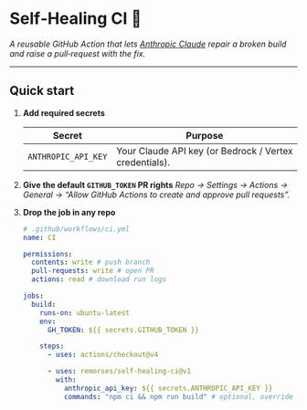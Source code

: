 # Self‑Healing CI 🏥

_A reusable GitHub Action that lets [Anthropic Claude](https://www.anthropic.com/) repair a broken build and raise a pull‑request with the fix._

---

## Quick start

1. **Add required secrets**

   | Secret              | Purpose                                                |
   | ------------------- | ------------------------------------------------------ |
   | `ANTHROPIC_API_KEY` | Your Claude API key (or Bedrock / Vertex credentials). |

2. **Give the default `GITHUB_TOKEN` PR rights**
   _Repo → Settings → Actions → General → “Allow GitHub Actions to create and approve pull requests”._

3. **Drop the job in any repo**

   ```yaml
   # .github/workflows/ci.yml
   name: CI

   permissions:
     contents: write # push branch
     pull-requests: write # open PR
     actions: read # download run logs

   jobs:
     build:
       runs-on: ubuntu-latest
       env:
         GH_TOKEN: ${{ secrets.GITHUB_TOKEN }}

       steps:
         - uses: actions/checkout@v4

         - uses: remorses/self-healing-ci@v1
           with:
             anthropic_api_key: ${{ secrets.ANTHROPIC_API_KEY }}
             commands: "npm ci && npm run build" # optional, override default
   ```
